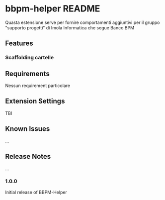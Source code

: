 # bbpm-helper README

Quasta estensione serve per fornire comportamenti aggiuntivi per il gruppo "supporto progetti" di Imola Informatica che segue Banco BPM

## Features

### Scaffolding cartelle


## Requirements

Nessun requirement particolare

## Extension Settings

TBI
## Known Issues

...
## Release Notes

...

### 1.0.0

Initial release of BBPM-Helper



